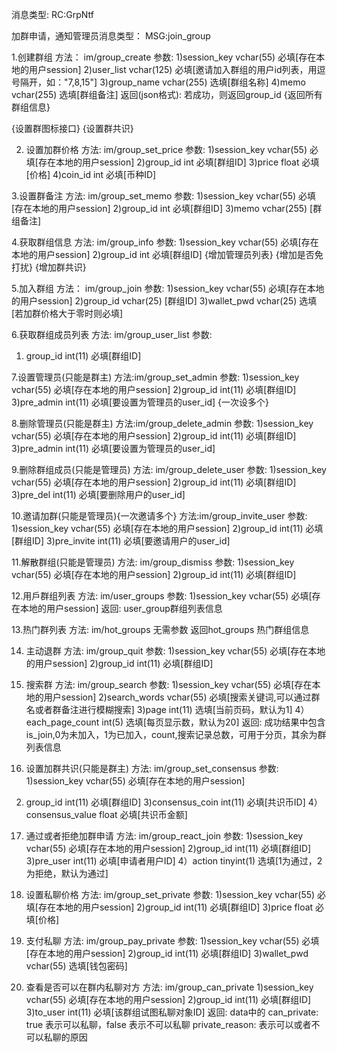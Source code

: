 

消息类型:
RC:GrpNtf

加群申请，通知管理员消息类型：
MSG:join_group


1.创建群组
方法： im/group_create
参数:
1)session_key vchar(55) 必填[存在本地的用户session]
2)user_list vchar(125) 必填[邀请加入群组的用户id列表，用逗号隔开，如："7,8,15"]
3)group_name vchar(255) 选填[群组名称]
4)memo vchar(255) 选填[群组备注]
返回(json格式):
若成功，则返回group_id
{返回所有群组信息}

{设置群图标接口}
{设置群共识}

2. 设置加群价格
方法: im/group_set_price
参数:
1)session_key vchar(55) 必填[存在本地的用户session]
2)group_id int 必填[群组ID]
3)price float 必填[价格]
4)coin_id int 必填[币种ID]

3.设置群备注
方法: im/group_set_memo
参数:
1)session_key vchar(55) 必填[存在本地的用户session]
2)group_id int 必填[群组ID]
3)memo vchar(255) [群组备注]

4.获取群组信息
方法: im/group_info
参数:
1)session_key vchar(55) 必填[存在本地的用户session]
2)group_id int 必填[群组ID]
{增加管理员列表}
{增加是否免打扰}
{增加群共识}

5.加入群组
方法： im/group_join
参数:
1)session_key vchar(55) 必填[存在本地的用户session]
2)group_id vchar(25) [群组ID]
3)wallet_pwd vchar(25) 选填[若加群价格大于零时则必填]

6.获取群组成员列表
方法: im/group_user_list
参数:
1) group_id int(11) 必填[群组ID]


7.设置管理员(只能是群主)
方法:im/group_set_admin
参数:
1)session_key vchar(55) 必填[存在本地的用户session]
2)group_id int(11) 必填[群组ID]
3)pre_admin int(11) 必填[要设置为管理员的user_id] {一次设多个}

8.删除管理员(只能是群主)
方法:im/group_delete_admin
参数:
1)session_key vchar(55) 必填[存在本地的用户session]
2)group_id int(11) 必填[群组ID]
3)pre_admin int(11) 必填[要设置为管理员的user_id]

9.删除群组成员(只能是管理员)
方法: im/group_delete_user
参数:
1)session_key vchar(55) 必填[存在本地的用户session]
2)group_id int(11) 必填[群组ID]
3)pre_del int(11) 必填[要删除用户的user_id]

10.邀请加群(只能是管理员){一次邀请多个}
方法:im/group_invite_user
参数:
1)session_key vchar(55) 必填[存在本地的用户session]
2)group_id int(11) 必填[群组ID]
3)pre_invite int(11) 必填[要邀请用户的user_id]

11.解散群组(只能是管理员)
方法: im/group_dismiss
参数:
1)session_key vchar(55) 必填[存在本地的用户session]
2)group_id int(11) 必填[群组ID]

12.用戶群组列表
方法: im/user_groups
参数:
1)session_key vchar(55) 必填[存在本地的用户session]
返回:
user_group群组列表信息

13.热门群列表
方法: im/hot_groups
无需参数
返回hot_groups 热门群组信息

14. 主动退群
方法: im/group_quit
参数:
1)session_key vchar(55) 必填[存在本地的用户session]
2)group_id int(11) 必填[群组ID]

15. 搜索群
方法: im/group_search
参数:
1)session_key vchar(55) 必填[存在本地的用户session]
2)search_words vchar(55) 必填[搜索关键词,可以通过群名或者群备注进行模糊搜索]
3)page  int(11)     选填[当前页码，默认为1]
4）each_page_count int(5)    选填[每页显示数，默认为20]
返回:
成功结果中包含is_join,0为未加入，1为已加入，count,搜索记录总数，可用于分页，其余为群列表信息

16. 设置加群共识(只能是群主)
方法: im/group_set_consensus
参数:
1)session_key vchar(55) 必填[存在本地的用户session]
2) group_id int(11) 必填[群组ID]
3)consensus_coin int(11)    必填[共识币ID]
4）consensus_value float     必填[共识币金额]

17. 通过或者拒绝加群申请
方法: im/group_react_join
参数:
1)session_key vchar(55) 必填[存在本地的用户session]
2)group_id int(11) 必填[群组ID]
3)pre_user int(11)  必填[申请者用户ID]
4）action    tinyint(1) 选填[1为通过，2为拒绝，默认为通过]

18. 设置私聊价格
方法: im/group_set_private
参数:
1)session_key vchar(55) 必填[存在本地的用户session]
2)group_id int(11) 必填[群组ID]
3)price float 必填[价格]

19. 支付私聊
方法: im/group_pay_private
参数:
1)session_key vchar(55) 必填[存在本地的用户session]
2)group_id int(11) 必填[群组ID]
3)wallet_pwd vchar(55) 选填[钱包密码]

20. 查看是否可以在群内私聊对方
方法: im/group_can_private
1)session_key vchar(55) 必填[存在本地的用户session]
2)group_id int(11) 必填[群组ID]
3)to_user int(11) 必填[该群组试图私聊对象ID]
返回:
data中的
can_private:    true 表示可以私聊，false 表示不可以私聊
private_reason: 表示可以或者不可以私聊的原因